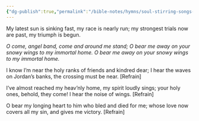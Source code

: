 ```yaml
---
{"dg-publish":true,"permalink":"/bible-notes/hymns/soul-stirring-songs-and-hymns/my-latest-sun-is-sinking-fast/","title":"My Latest Sun is Sinking Fast","created":"","updated":""}
---
```



My latest sun is sinking fast,
my race is nearly run;
my strongest trials now are past,
my triumph is begun.

*O come, angel band,
come and around me stand;
O bear me away on your snowy wings
to my immortal home.
O bear me away on your snowy wings
to my immortal home.*

I know I’m near the holy ranks
of friends and kindred dear;
I hear the waves on Jordan’s banks,
the crossing must be near. [Refrain]

I’ve almost reached my heav’nly home,
my spirit loudly sings;
your holy ones, behold, they come!
I hear the noise of wings. [Refrain]

O bear my longing heart to him
who bled and died for me;
whose love now covers all my sin,
and gives me victory. [Refrain]